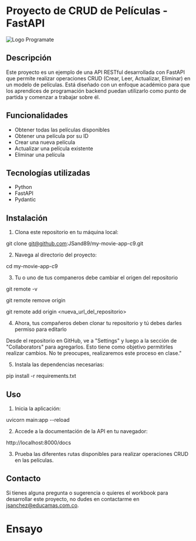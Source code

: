 # Proyecto de CRUD de Películas - FastAPI

<img src="img/programate-academy.png" alt="Logo Programate">

## Descripción

Este proyecto es un ejemplo de una API RESTful desarrollada con FastAPI que permite realizar operaciones CRUD (Crear, Leer, Actualizar, Eliminar) en un modelo de películas. Está diseñado con un enfoque académico para que los aprendices de programación backend puedan utilizarlo como punto de partida y comenzar a trabajar sobre él.

## Funcionalidades

- Obtener todas las películas disponibles
- Obtener una película por su ID
- Crear una nueva película
- Actualizar una película existente
- Eliminar una película

## Tecnologías utilizadas

- Python
- FastAPI
- Pydantic

## Instalación

1. Clona este repositorio en tu máquina local:

git clone git@github.com:JSand89/my-movie-app-c9.git


2. Navega al directorio del proyecto:

cd my-movie-app-c9

3. Tu o uno de tus companeros debe cambiar el origen del repositorio 

git remote -v

git remote remove origin

git remote add origin <nueva_url_del_repositorio>

4. Ahora, tus compañeros deben clonar tu repositorio y tú debes darles permiso para editarlo

Desde el repositorio en GitHub, ve a "Settings" y luego a la sección de "Collaborators" para agregarlos. Esto tiene como objetivo permitirles realizar cambios. No te preocupes, realizaremos este proceso en clase."

5. Instala las dependencias necesarias:

pip install -r requirements.txt


## Uso

1. Inicia la aplicación:

uvicorn main:app --reload


2. Accede a la documentación de la API en tu navegador:

http://localhost:8000/docs


3. Prueba las diferentes rutas disponibles para realizar operaciones CRUD en las películas.


## Contacto

Si tienes alguna pregunta o sugerencia o quieres el workbook para desarrollar este proyecto, no dudes en contactarme en [jsanchez@educamas.com.co](jsanchez@educamas.com.co).


# Ensayo
